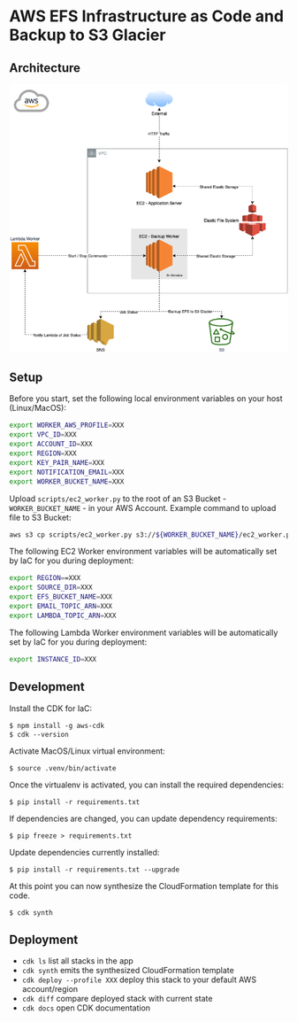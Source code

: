 # AWS EFS Infrastructure as Code and Backup to S3 Glacier

## Architecture

![picture](efs-demo.png)

## Setup

Before you start, set the following local environment variables on your host (Linux/MacOS):

```bash
export WORKER_AWS_PROFILE=XXX
export VPC_ID=XXX
export ACCOUNT_ID=XXX
export REGION=XXX
export KEY_PAIR_NAME=XXX
export NOTIFICATION_EMAIL=XXX
export WORKER_BUCKET_NAME=XXX
```

Upload ```scripts/ec2_worker.py``` to the root of an S3 Bucket - ```WORKER_BUCKET_NAME``` - in your AWS Account.
Example command to upload file to S3 Bucket:

```bash
aws s3 cp scripts/ec2_worker.py s3://${WORKER_BUCKET_NAME}/ec2_worker.py
```

The following EC2 Worker environment variables will be automatically set by IaC for you during deployment:

```bash
export REGION==XXX
export SOURCE_DIR=XXX
export EFS_BUCKET_NAME=XXX
export EMAIL_TOPIC_ARN=XXX
export LAMBDA_TOPIC_ARN=XXX
```

The following Lambda Worker environment variables will be automatically set by IaC for you during deployment:

```bash
export INSTANCE_ID=XXX
```

## Development

Install the CDK for IaC:

```
$ npm install -g aws-cdk
$ cdk --version
```

Activate MacOS/Linux virtual environment:

```
$ source .venv/bin/activate
```

Once the virtualenv is activated, you can install the required dependencies:

```
$ pip install -r requirements.txt
```

If dependencies are changed, you can update dependency requirements:

```
$ pip freeze > requirements.txt
```

Update dependencies currently installed:

```
$ pip install -r requirements.txt --upgrade
```

At this point you can now synthesize the CloudFormation template for this code.

```
$ cdk synth
```

## Deployment

* `cdk ls`                         list all stacks in the app
* `cdk synth`                      emits the synthesized CloudFormation template
* `cdk deploy --profile XXX`       deploy this stack to your default AWS account/region
* `cdk diff`                       compare deployed stack with current state
* `cdk docs`                       open CDK documentation

